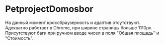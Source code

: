 # PetprojectDomosbor
На данный момент кроссбраузерность и адаптив отсутствуют. Адекватно работает в Chrome, при ширине страницы больше 1110px. 
Присутствуют баги при ручном вводе чисел в поля "Общая площадь" и "Стоимость".
